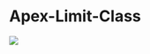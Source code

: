 # Apex-Limit-Class
<img src="http://f.st-hatena.com/images/fotolife/t/tyoshikawa1106/20150215/20150215155342.png" />
